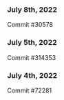 ### July 8th, 2022

Commit #30578

### July 5th, 2022

Commit #314353


### July 4th, 2022

Commit #72281
